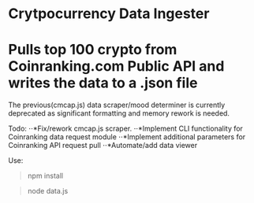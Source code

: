 # Crytpocurrency Data Ingester
Pulls top 100 crypto from Coinranking.com Public API and writes the data to a .json file
=========================================================================================

The previous(cmcap.js) data scraper/mood determiner is currently deprecated as significant formatting and memory rework is needed.

Todo:
⋅⋅*Fix/rework cmcap.js scraper.
⋅⋅*Implement CLI functionality for Coinranking data request module
⋅⋅*Implement additional parameters for Coinranking API request pull
⋅⋅*Automate/add data viewer

Use:

> npm install

> node data.js

